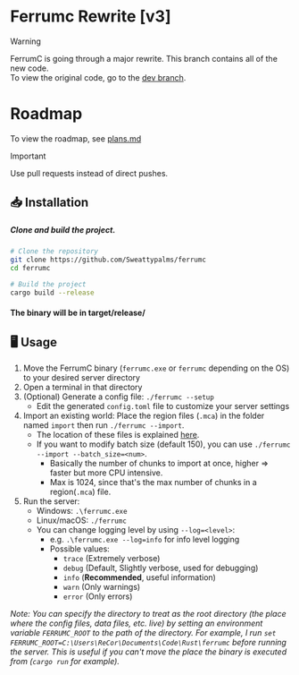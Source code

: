 # Ferrumc Rewrite [v3]

> [!WARNING]
> FerrumC is going through a major rewrite. This branch contains all of the new code.\
> To view the original code, go to the [dev branch](https://github.com/ferrumc-rs/ferrumc/tree/dev).

# Roadmap
To view the roadmap, see [plans.md](assets/plans/plans.md)

> [!IMPORTANT]
> Use pull requests instead of direct pushes.

## 📥 Installation
##### Clone and build the project.

```bash
# Clone the repository
git clone https://github.com/Sweattypalms/ferrumc
cd ferrumc

# Build the project
cargo build --release
```

#### The binary will be in target/release/

## 🖥️ Usage

1. Move the FerrumC binary (`ferrumc.exe` or `ferrumc` depending on the OS) to your desired server directory
2. Open a terminal in that directory
3. (Optional) Generate a config file: `./ferrumc --setup`
    - Edit the generated `config.toml` file to customize your server settings
4. Import an existing world: Place the region files (`.mca`) in the folder named `import` then run
   `./ferrumc --import`.
   - The location of these files is explained [here](https://minecraft.wiki/w/Region_file_format#Location).
   - If you want to modify batch size (default 150), you can use `./ferrumc --import --batch_size=<num>`.
     - Basically the number of chunks to import at once, higher => faster but more CPU intensive.
     - Max is 1024, since that's the max number of chunks in a region(`.mca`) file.
5. Run the server:
    - Windows: `.\ferrumc.exe`
    - Linux/macOS: `./ferrumc`
    - You can change logging level by using `--log=<level>`:
      - e.g. `.\ferrumc.exe --log=info` for info level logging
      - Possible values:
        - `trace` (Extremely verbose)
        - `debug` (Default, Slightly verbose, used for debugging)
        - `info` (**Recommended**, useful information)
        - `warn` (Only warnings)
        - `error` (Only errors)

*Note: You can specify the directory to treat as the root directory (the place where the config files, data files,
etc. live) by setting an environment variable `FERRUMC_ROOT` to the path of the directory. For example, I run
`set FERRUMC_ROOT=C:\Users\ReCor\Documents\Code\Rust\ferrumc` before running the server. This is useful if you
can't move the place the binary is executed from (`cargo run` for example).*

